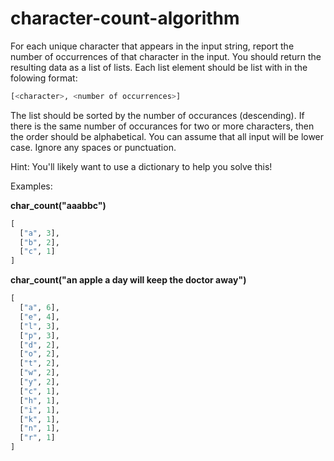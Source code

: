 # character-count-algorithm

For each unique character that appears in the input string, report the number of occurrences of that character in the input. You should return the resulting data as a list of lists. Each list element should be list with in the folowing format:

```python
[<character>, <number of occurrences>]
```

The list should be sorted by the number of occurances (descending). If there is the same number of occurances for two or more characters, then the order should be alphabetical. You can assume that all input will be lower case. Ignore any spaces or punctuation. 

Hint: You'll likely want to use a dictionary to help you solve this!

Examples:

**char_count("aaabbc")**
```python
[
  ["a", 3],
  ["b", 2],
  ["c", 1]
]
```


**char_count("an apple a day will keep the doctor away")**
```python
[
  ["a", 6],
  ["e", 4],
  ["l", 3],
  ["p", 3],
  ["d", 2],
  ["o", 2],
  ["t", 2],
  ["w", 2],
  ["y", 2],
  ["c", 1],
  ["h", 1],
  ["i", 1],
  ["k", 1],
  ["n", 1],
  ["r", 1]
]
```
